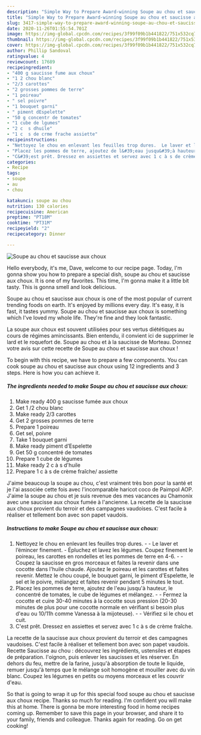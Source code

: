 ```yaml
---
description: "Simple Way to Prepare Award-winning Soupe au chou et saucisse aux choux"
title: "Simple Way to Prepare Award-winning Soupe au chou et saucisse aux choux"
slug: 3417-simple-way-to-prepare-award-winning-soupe-au-chou-et-saucisse-aux-choux
date: 2020-11-26T01:55:54.701Z
image: https://img-global.cpcdn.com/recipes/3f99f09b1b441822/751x532cq70/soupe-au-chou-et-saucisse-aux-choux-photo-principale-de-la-recette.jpg
thumbnail: https://img-global.cpcdn.com/recipes/3f99f09b1b441822/751x532cq70/soupe-au-chou-et-saucisse-aux-choux-photo-principale-de-la-recette.jpg
cover: https://img-global.cpcdn.com/recipes/3f99f09b1b441822/751x532cq70/soupe-au-chou-et-saucisse-aux-choux-photo-principale-de-la-recette.jpg
author: Phillip Sandoval
ratingvalue: 4
reviewcount: 17689
recipeingredient:
- "400 g saucisse fume aux choux"
- "1 2 chou blanc"
- "2/3 carottes"
- "2 grosses pommes de terre"
- "1 poireau"
- " sel poivre"
- "1 bouquet garni"
- " piment dEspelette"
- "50 g concentr de tomates"
- "1 cube de lgumes"
- "2 c  s dhuile"
- "1 c  s de crme frache assiette"
recipeinstructions:
- "Nettoyez le chou en enlevant les feuilles trop dures.  Le laver et l’émincer finement. Épluchez et lavez les légumes. Coupez finement le poireau, les carottes en rondelles et les pommes de terre en 4-6.  Coupez la saucisse en gros morceaux et faites la revenir dans une cocotte dans l&#39;huile chaude. Ajoutez le poireau et les carottes et faites revenir. Mettez le chou coupé, le bouquet garni, le piment d&#39;Espelette, le sel et le poivre, mélangez et faites revenir pendant 5 minutes le tout."
- "Placez les pommes de terre, ajoutez de l&#39;eau jusqu&#39;à hauteur, le concentré de tomates, le cube de légumes et mélangez.  Fermez la cocotte et cuire 30-40 minutes à la cocotte sous pression (20-30 minutes de plus pour une cocotte normale en vérifiant si besoin plus d&#39;eau ou 10/11h comme Vanessa à la mijoteuse).   Vérifiez si le chou et cuit."
- "C&#39;est prêt. Dressez en assiettes et servez avec 1 c à s de crème fraîche."
categories:
- Recipe
tags:
- soupe
- au
- chou

katakunci: soupe au chou 
nutrition: 130 calories
recipecuisine: American
preptime: "PT18M"
cooktime: "PT31M"
recipeyield: "2"
recipecategory: Dinner

---
```



![Soupe au chou et saucisse aux choux](https://img-global.cpcdn.com/recipes/3f99f09b1b441822/751x532cq70/soupe-au-chou-et-saucisse-aux-choux-photo-principale-de-la-recette.jpg)

Hello everybody, it's me, Dave, welcome to our recipe page. Today, I'm gonna show you how to prepare a special dish, soupe au chou et saucisse aux choux. It is one of my favorites. This time, I'm gonna make it a little bit tasty. This is gonna smell and look delicious.

Soupe au chou et saucisse aux choux is one of the most popular of current trending foods on earth. It's enjoyed by millions every day. It's easy, it is fast, it tastes yummy. Soupe au chou et saucisse aux choux is something which I've loved my whole life. They're fine and they look fantastic.

La soupe aux choux est souvent utilisées pour ses vertus diététiques au cours de régimes amincissants. Bien entendu, il convient ici de supprimer le lard et le roquefort de. Soupe au chou et à la saucisse de Morteau. Donnez votre avis sur cette recette de Soupe au chou et saucisse aux choux !


To begin with this recipe, we have to prepare a few components. You can cook soupe au chou et saucisse aux choux using 12 ingredients and 3 steps. Here is how you can achieve it.

<!--inarticleads1-->

##### The ingredients needed to make Soupe au chou et saucisse aux choux:

1. Make ready 400 g saucisse fumée aux choux
1. Get 1 /2 chou blanc
1. Make ready 2/3 carottes
1. Get 2 grosses pommes de terre
1. Prepare 1 poireau
1. Get  sel, poivre
1. Take 1 bouquet garni
1. Make ready  piment d’Espelette
1. Get 50 g concentré de tomates
1. Prepare 1 cube de légumes
1. Make ready 2 c à s d&#39;huile
1. Prepare 1 c à s de crème fraîche/ assiette


J&#39;aime beaucoup la soupe au chou, c&#39;est vraiment très bon pour la santé et je l&#39;ai associée cette fois avec l&#39;incomparable haricot coco de Paimpol AOP. J&#39;aime la soupe au chou et je suis revenue des mes vacances au Chamonix avec une saucisse aux choux fumée à l&#39;ancienne. La recette de la saucisse aux choux provient du terroir et des campagnes vaudoises. C&#39;est facile à réaliser et tellement bon avec son papet vaudois. 

<!--inarticleads2-->

##### Instructions to make Soupe au chou et saucisse aux choux:

1. Nettoyez le chou en enlevant les feuilles trop dures. -  - Le laver et l’émincer finement. - Épluchez et lavez les légumes. Coupez finement le poireau, les carottes en rondelles et les pommes de terre en 4-6. -  - Coupez la saucisse en gros morceaux et faites la revenir dans une cocotte dans l&#39;huile chaude. Ajoutez le poireau et les carottes et faites revenir. Mettez le chou coupé, le bouquet garni, le piment d&#39;Espelette, le sel et le poivre, mélangez et faites revenir pendant 5 minutes le tout.
1. Placez les pommes de terre, ajoutez de l&#39;eau jusqu&#39;à hauteur, le concentré de tomates, le cube de légumes et mélangez. -  - Fermez la cocotte et cuire 30-40 minutes à la cocotte sous pression (20-30 minutes de plus pour une cocotte normale en vérifiant si besoin plus d&#39;eau ou 10/11h comme Vanessa à la mijoteuse).  -  - Vérifiez si le chou et cuit.
1. C&#39;est prêt. Dressez en assiettes et servez avec 1 c à s de crème fraîche.


La recette de la saucisse aux choux provient du terroir et des campagnes vaudoises. C&#39;est facile à réaliser et tellement bon avec son papet vaudois. Recette Saucisse au chou : découvrez les ingrédients, ustensiles et étapes de préparation. l&#39;oignon, puis enlever les saucisses et les réserver. En dehors du feu, mettre de la farine, jusqu&#39;à absorption de toute le liquide, remuer jusqu&#39;à temps que le mélange soit homogène et mouiller avec du vin blanc. Coupez les légumes en petits ou moyens morceaux et les couvrir d&#39;eau. 

So that is going to wrap it up for this special food soupe au chou et saucisse aux choux recipe. Thanks so much for reading. I'm confident you will make this at home. There is gonna be more interesting food in home recipes coming up. Remember to save this page in your browser, and share it to your family, friends and colleague. Thanks again for reading. Go on get cooking!
